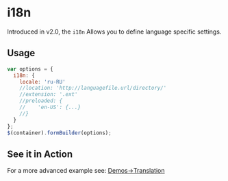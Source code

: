 # i18n
Introduced in v2.0, the `i18n` Allows you to define language specific settings.

## Usage
```javascript
var options = {
  i18n: {
    locale: 'ru-RU'
    //location: 'http://languagefile.url/directory/'
    //extension: '.ext'
    //preloaded: {
    //    'en-US': {...}
    //}
  }
};
$(container).formBuilder(options);
```

## See it in Action
<p data-height="494" data-theme-id="22927" data-embed-version="2" data-slug-hash="rmxYVW" data-default-tab="result" data-user="kevinchappell" class="codepen"></p>

For a more advanced example see: [Demos->Translation](/demos/translation/)
